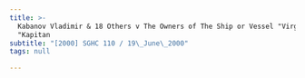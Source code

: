 ```yaml
---
title: >-
  Kabanov Vladimir & 18 Others v The Owners of The Ship or Vessel "Virgo I" ex
  "Kapitan
subtitle: "[2000] SGHC 110 / 19\_June\_2000"
tags: null

---
```


